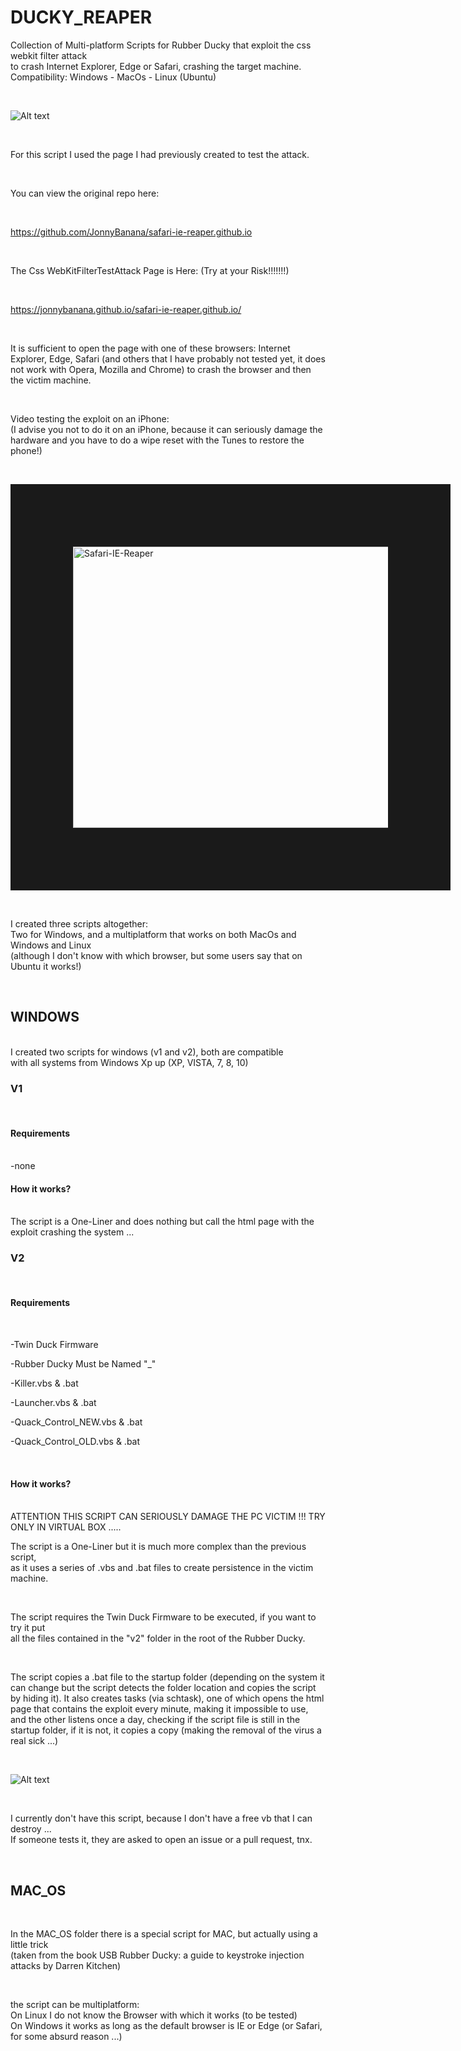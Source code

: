# DUCKY_REAPER

Collection of Multi-platform Scripts for Rubber Ducky that exploit the css webkit filter attack</BR>
to crash Internet Explorer, Edge or Safari, crashing the target machine. </BR>
Compatibility: Windows - MacOs - Linux (Ubuntu)

</BR>


![Alt text](https://raw.githubusercontent.com/JonnyBanana/DUCKY_REAPER/master/img/img1.JPG)


</BR>

For this script I used the page I had previously created to test the attack.

</BR>

You can view the original repo here:

</BR>

https://github.com/JonnyBanana/safari-ie-reaper.github.io


</BR>


The Css WebKitFilterTestAttack Page is Here: (Try at your Risk!!!!!!!)

</BR>

https://jonnybanana.github.io/safari-ie-reaper.github.io/

</BR>

It is sufficient to open the page with one of these browsers: Internet Explorer, Edge, Safari (and others that I have probably not tested yet, it does not work with Opera, Mozilla and Chrome)
to crash the browser and then the victim machine.

</BR>

Video testing the exploit on an iPhone:
</BR>
(I advise you not to do it on an iPhone, because it can seriously damage the</BR> 
hardware and you have to do a wipe reset with the Tunes to restore the phone!)

</BR>

<a href="https://www.youtube.com/watch?v=G1jr4DVWg8s
" target="_blank"><img src="https://raw.githubusercontent.com/JonnyBanana/safari-ie-reaper.github.io/master/img/css-webkit-filter-yt.JPG" 
alt="Safari-IE-Reaper" width="600" height="450" border="100" /></a> 

</BR>


I created three scripts altogether:</BR>
Two for Windows, and a multiplatform that works on both MacOs and Windows and Linux</BR>
(although I don't know with which browser, but some users say that on Ubuntu it works!)

</BR>

<H2>WINDOWS</H2>
</BR>
I created two scripts for windows (v1 and v2), both are compatible </BR>
with all systems from Windows Xp up (XP, VISTA, 7, 8, 10)
</BR>
<H3>V1</H3>
</BR>
<H4>Requirements</H4>
</BR>
-none
</BR>
<H4>How it works?</H4>
</BR>
The script is a One-Liner and does nothing but call the html page with the exploit crashing the system ...
</BR>

<H3>V2</H3>
</BR>
<H4>Requirements</H4>
</BR>

-Twin Duck Firmware

-Rubber Ducky Must be Named "_"

-Killer.vbs & .bat

-Launcher.vbs & .bat

-Quack_Control_NEW.vbs & .bat

-Quack_Control_OLD.vbs & .bat

</BR>

<H4>How it works?</H4>
</BR>
ATTENTION THIS SCRIPT CAN SERIOUSLY DAMAGE THE PC VICTIM !!!
TRY ONLY IN VIRTUAL BOX .....

</BR>

The script is a One-Liner but it is much more complex than the previous script, </BR>
as it uses a series of .vbs and .bat files to create persistence in the victim machine.

</BR>

The script requires the Twin Duck Firmware to be executed, if you want to try it put </BR>
all the files contained in the "v2" folder in the root of the Rubber Ducky.

</BR>

The script copies a .bat file to the startup folder (depending on the system it can change but the script detects the folder location and copies the script by hiding it).
It also creates tasks (via schtask), one of which opens the html page that contains the exploit every minute, making it impossible to use, and the other listens once a day, checking if the script file is still in the startup folder, if it is not, it copies a copy (making the removal of the virus a real sick ...)

</BR>

![Alt text](https://raw.githubusercontent.com/JonnyBanana/DUCKY_REAPER/master/img/img2.JPG)


</BR>

I currently don't have this script, because I don't have a free vb that I can destroy ...</BR>
If someone tests it, they are asked to open an issue or a pull request, tnx.

</BR>

<H2>MAC_OS</H2>

</BR>

In the MAC_OS folder there is a special script for MAC, but actually using a little trick </BR>
(taken from the book USB Rubber Ducky: a guide to keystroke injection attacks by Darren Kitchen)

</BR>

the script can be multiplatform:</BR>
On Linux I do not know the Browser with which it works (to be tested)</BR>
On Windows it works as long as the default browser is IE or Edge (or Safari, for some absurd reason ...)

</BR>





